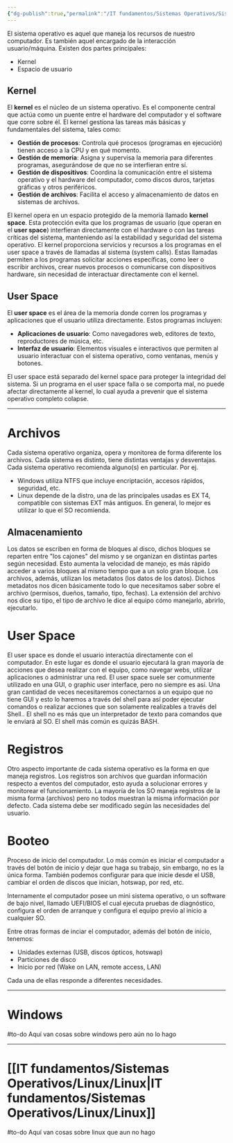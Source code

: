 ```yaml
---
{"dg-publish":true,"permalink":"/IT fundamentos/Sistemas Operativos/Sistemas Operativos/"}
---
```


El sistema operativo es aquel que maneja los recursos de nuestro computador. Es también aquel encargado de la interacción usuario/máquina.
Existen dos partes principales:
- Kernel
- Espacio de usuario

## Kernel
El **kernel** es el núcleo de un sistema operativo. Es el componente central que actúa como un puente entre el hardware del computador y el software que corre sobre él. El kernel gestiona las tareas más básicas y fundamentales del sistema, tales como:

- **Gestión de procesos**: Controla qué procesos (programas en ejecución) tienen acceso a la CPU y en qué momento.
- **Gestión de memoria**: Asigna y supervisa la memoria para diferentes programas, asegurándose de que no se interfieran entre sí.
- **Gestión de dispositivos**: Coordina la comunicación entre el sistema operativo y el hardware del computador, como discos duros, tarjetas gráficas y otros periféricos.
- **Gestión de archivos**: Facilita el acceso y almacenamiento de datos en sistemas de archivos.

El kernel opera en un espacio protegido de la memoria llamado **kernel space**. Esta protección evita que los programas de usuario (que operan en el **user space**) interfieran directamente con el hardware o con las tareas críticas del sistema, manteniendo así la estabilidad y seguridad del sistema operativo.
El kernel proporciona servicios y recursos a los programas en el user space a través de llamadas al sistema (system calls). Estas llamadas permiten a los programas solicitar acciones específicas, como leer o escribir archivos, crear nuevos procesos o comunicarse con dispositivos hardware, sin necesidad de interactuar directamente con el kernel.
## User Space
El **user space** es el área de la memoria donde corren los programas y aplicaciones que el usuario utiliza directamente. Estos programas incluyen:

- **Aplicaciones de usuario**: Como navegadores web, editores de texto, reproductores de música, etc.
- **Interfaz de usuario**: Elementos visuales e interactivos que permiten al usuario interactuar con el sistema operativo, como ventanas, menús y botones.

El user space está separado del kernel space para proteger la integridad del sistema. Si un programa en el user space falla o se comporta mal, no puede afectar directamente al kernel, lo cual ayuda a prevenir que el sistema operativo completo colapse.

---

# Archivos
Cada sistema operativo organiza, opera y monitorea de forma diferente los archivos.
Cada sistema es distinto, tiene distintas ventajas y desventajas. Cada sistema operativo recomienda alguno(s) en particular.
Por ej.
- Windows utiliza NTFS que incluye encriptación, accesos rápidos, seguridad, etc.
- Linux depende de la distro, una de las principales usadas es EX T4, compatible con sistemas EXT más antiguos.
En general, lo mejor es utilizar lo que el SO recomienda.

## Almacenamiento
Los datos se escriben en forma de bloques al disco, dichos bloques se reparten entre "los cajones" del mismo y se organizan en distintas partes según necesidad. Esto aumenta la velocidad de manejo, es más rápido acceder a varios bloques al mismo tiempo que a un solo gran bloque.
Los archivos, además, utilizan los metadatos (los datos de los datos). Dichos metadatos nos dicen básicamente todo lo que necesitamos saber sobre el archivo (permisos, dueños, tamaño, tipo, fechas).
La extensión del archivo nos dice su tipo, el tipo de archivo le dice al equipo cómo manejarlo, abrirlo, ejecutarlo.

# User Space
El user space es donde el usuario interactúa directamente con el computador. En este lugar es donde el usuario ejecutará la gran mayoría de acciones que desea realizar con el equipo, como navegar webs, utilizar aplicaciones o administrar una red.
El user space suele ser comunmente utilizado en una GUI, o graphic user interface, pero no siempre es así.
Una gran cantidad de veces necesitaremos conectarnos a un equipo que no tiene GUI y esto lo haremos a través del shell para así poder ejecutar comandos o realizar acciones que son solamente realizables a través del Shell..
El shell no es más que un interpretador de texto para comandos que le enviará al SO. El shell más común es quizás BASH.

# Registros
Otro aspecto importante de cada sistema operativo es la forma en que maneja registros.
Los registros son archivos que guardan información respecto a eventos del computador, esto ayuda a solucionar errores y monitorear el funcionamiento.
La mayoría de los SO maneja registros de la misma forma (archivos) pero no todos muestran la misma información por defecto. Cada sistema debe ser modificado según las necesidades del usuario.

# Booteo
Proceso de inicio del computador.
Lo más común es iniciar el computador a través del botón de inicio y dejar que haga su trabajo, sin embargo, no es la única forma.
También podemos configurar para que inicie desde el USB, cambiar el orden de discos que inician, hotswap, por red, etc.

Internamente el computador posee un mini sistema operativo, o un software de bajo nivel, llamado UEFI/BIOS el cual ejecuta pruebas de diagnóstico, configura el orden de arranque y configura el equipo previo al inicio a cualquier SO.

Entre otras formas de inciar el computador, además del botón de inicio, tenemos:
- Unidades externas (USB, discos ópticos, hotswap)
- Particiones de disco
- Inicio por red (Wake on LAN, remote access, LAN)

Cada una de ellas responde a diferentes necesidades.


---

# Windows

#to-do
Aquí van cosas sobre windows pero aún no lo hago

---

# [[IT fundamentos/Sistemas Operativos/Linux/Linux\|IT fundamentos/Sistemas Operativos/Linux/Linux]]

#to-do 
Aquí van cosas sobre linux que aun no hago
